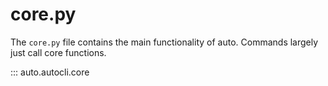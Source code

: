# core.py

The `core.py` file contains the main functionality of auto.  Commands largely just call core functions.

::: auto.autocli.core
